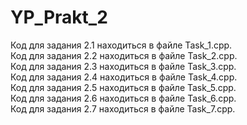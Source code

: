 # YP_Prakt_2
Код для задания 2.1 находиться в файле Task_1.cpp.</br>
Код для задания 2.2 находиться в файле Task_2.cpp.</br>
Код для задания 2.3 находиться в файле Task_3.cpp.</br>
Код для задания 2.4 находиться в файле Task_4.cpp.</br>
Код для задания 2.5 находиться в файле Task_5.cpp.</br>
Код для задания 2.6 находиться в файле Task_6.cpp.</br>
Код для задания 2.7 находиться в файле Task_7.cpp.
